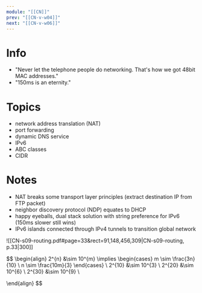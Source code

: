 ```yaml
---
module: "[[CN]]"
prev: "[[CN-v-w04]]"
next: "[[CN-v-w06]]"
---
```



# Info
- "Never let the telephone people do networking. That's how we got 48bit MAC addresses."
- "150ms is an eternity."


# Topics
- network address translation (NAT)
- port forwarding
- dynamic DNS service
- IPv6
- ABC classes
- CIDR


# Notes
- NAT breaks some transport layer principles (extract destination IP from FTP packet)
- neighbor discovery protocol (NDP) equates to DHCP
- happy eyeballs, dual stack solution with string preference for IPv6 (150ms slower still wins)
- IPv6 islands connected through IPv4 tunnels to transition global network


![[CN-s09-routing.pdf#page=33&rect=91,148,456,309|CN-s09-routing, p.33|300]]

$$
\begin{align}
2^{n} &\sim 10^{m} \implies \begin{cases}
m \sim \frac{3n}{10} \\
n \sim \frac{10m}{3}
\end{cases} \\
2^{10} &\sim 10^{3} \\
2^{20} &\sim 10^{6} \\
2^{30} &\sim 10^{9} \\

\end{align}
$$